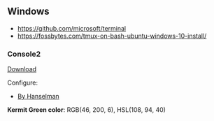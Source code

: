 ## Windows

* https://github.com/microsoft/terminal
* https://fossbytes.com/tmux-on-bash-ubuntu-windows-10-install/

### Console2

[Download](https://sourceforge.net/projects/console/files/)

Configure:
* [By Hanselman](https://www.hanselman.com/blog/Console2ABetterWindowsCommandPrompt.aspx)

**Kermit Green color**: RGB(46, 200, 6), HSL(108, 94, 40)
